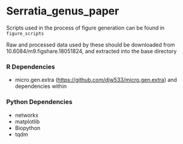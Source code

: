 # Serratia_genus_paper

Scripts used in the process of figure generation can be found in `figure_scripts`

Raw and processed data used by these should be downloaded from 10.6084/m9.figshare.18051824, and extracted into the base directory

### R Dependencies

* micro.gen.extra (https://github.com/djw533/micro.gen.extra) and dependencies within


### Python Dependencies

* networkx
* matplotlib
* Biopython
* tqdm
